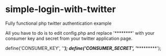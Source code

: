 # simple-login-with-twitter
Fully functional php twitter authentication example

All you have to do is to edit config.php and replace '********' with your consumer key and secret from your twitter application page.

define('CONSUMER_KEY', '*******************');
define('CONSUMER_SECRET', '****************************');
